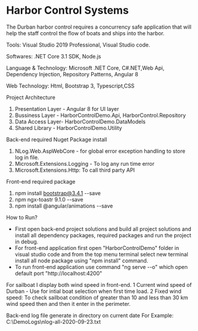 Harbor Control Systems
============================
The Durban harbor control requires a concurrency safe application that will help the staff control the flow of boats 
and ships into the harbor.

Tools: Visual Studio 2019 Professional, Visual Studio code.

Softwares: .NET Core 3.1 SDK, Node.js

Language & Technology: Microsoft .NET Core, C#.NET,Web Api, Dependency Injection, Repository Patterns, Angular 8

Web Technology: Html, Bootstrap 3, Typescript,CSS

Project Architecture

1. Presentation Layer - Angular 8 for UI layer
2. Bussiness Layer -  HarborControlDemo.Api, HarborControl.Repository
3. Data Access Layer- HarborControlDemo.DataModels
4. Shared Library - HarborControlDemo.Utility

Back-end required Nuget Package install
1. NLog.Web.AspWebCore - for global error exception handling to store log in file.
2. Microsoft.Extensions.Logging - To log any run time error
3. Microsoft.Extensions.Http: To call third party API 

Front-end required package
1. npm install bootstrap@3.4.1 --save
2. npm ngx-toastr 9.1.0 --save
3. npm install @angular/animations --save

How to Run?
- First open back-end project solutions and build all project solutions and install all dependency packages, required packages and run the project in debug.
- For front-end application first open "HarborControlDemo" folder in visual studio code and from the top menu terminal select new terminal install all node package using "npm install" 
command.
- To run front-end application use command "ng serve --o" which open default port "http://localhost:4200"

For sailboat I display both wind speed in front-end. 
1 Current wind speed of Durban - Use for intial boat selection when first time load. 
2 Fixed wind speed:  To check sailboat condition of greater than 10 and less than 30 km wind speed then and then it enter in the perimeter.

Back-end  log file generate in directory on current date 
For Example: C:\DemoLogs\nlog-all-2020-09-23.txt
 
